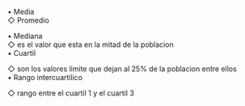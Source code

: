 • Media  
◇ Promedio  

• Mediana  
◇ es el valor que esta en la mitad de la poblacion  
• Cuartil

◇ son los valores limite que dejan al 25% de la poblacion entre ellos  
• Rango intercuartilico

◇ rango entre el cuartil 1 y el cuartil 3